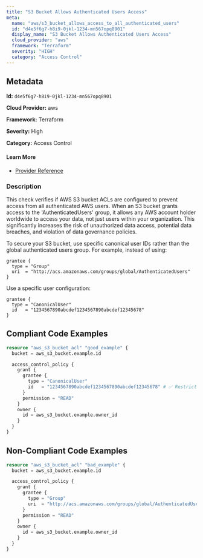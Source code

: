 ```yaml
---
title: "S3 Bucket Allows Authenticated Users Access"
meta:
  name: "aws/s3_bucket_allows_access_to_all_authenticated_users"
  id: "d4e5f6g7-h8i9-0jkl-1234-mn567opq8901"
  display_name: "S3 Bucket Allows Authenticated Users Access"
  cloud_provider: "aws"
  framework: "Terraform"
  severity: "HIGH"
  category: "Access Control"
---
```

## Metadata

**Id:** `d4e5f6g7-h8i9-0jkl-1234-mn567opq8901`

**Cloud Provider:** aws

**Framework:** Terraform

**Severity:** High

**Category:** Access Control

#### Learn More

 - [Provider Reference](https://registry.terraform.io/providers/hashicorp/aws/latest/docs/resources/s3_bucket_acl)

### Description

 This check verifies if AWS S3 bucket ACLs are configured to prevent access from all authenticated AWS users. When an S3 bucket grants access to the 'AuthenticatedUsers' group, it allows any AWS account holder worldwide to access your data, not just users within your organization. This significantly increases the risk of unauthorized data access, potential data breaches, and violation of data governance policies.

To secure your S3 bucket, use specific canonical user IDs rather than the global authenticated users group. For example, instead of using:
```
grantee {
  type = "Group"
  uri  = "http://acs.amazonaws.com/groups/global/AuthenticatedUsers"
}
```

Use a specific user configuration:
```
grantee {
  type = "CanonicalUser"
  id   = "1234567890abcdef1234567890abcdef12345678"
}
```


## Compliant Code Examples
```terraform
resource "aws_s3_bucket_acl" "good_example" {
  bucket = aws_s3_bucket.example.id

  access_control_policy {
    grant {
      grantee {
        type = "CanonicalUser"
        id   = "1234567890abcdef1234567890abcdef12345678" # ✅ Restricted access
      }
      permission = "READ"
    }
    owner {
      id = aws_s3_bucket.example.owner_id
    }
  }
}

```
## Non-Compliant Code Examples
```terraform
resource "aws_s3_bucket_acl" "bad_example" {
  bucket = aws_s3_bucket.example.id

  access_control_policy {
    grant {
      grantee {
        type = "Group"
        uri  = "http://acs.amazonaws.com/groups/global/AuthenticatedUsers" # ❌ Allows access to all authenticated users
      }
      permission = "READ"
    }
    owner {
      id = aws_s3_bucket.example.owner_id
    }
  }
}

```